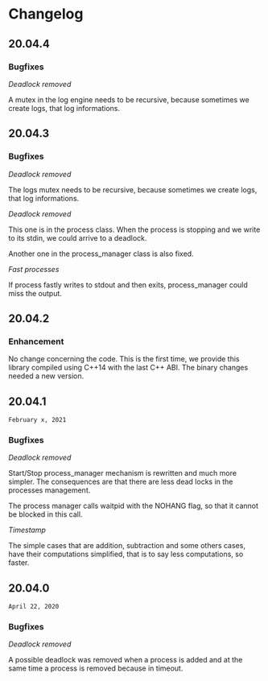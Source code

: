 # Changelog

## 20.04.4

### Bugfixes

*Deadlock removed*

A mutex in the log engine needs to be recursive, because sometimes we create logs, that log
informations.

## 20.04.3

### Bugfixes

*Deadlock removed*

The logs mutex needs to be recursive, because sometimes we create logs, that log
informations.

*Deadlock removed*

This one is in the process class. When the process is stopping and we write to
its stdin, we could arrive to a deadlock.

Another one in the process\_manager class is also fixed.

*Fast processes*

If process fastly writes to stdout and then exits, process\_manager could miss
the output.

## 20.04.2

### Enhancement

No change concerning the code. This is the first time, we provide this library
compiled using C++14 with the last C++ ABI. The binary changes needed a new
version.

## 20.04.1

`February x, 2021`

### Bugfixes

*Deadlock removed*

Start/Stop process\_manager mechanism is rewritten and much more simpler. The
consequences are that there are less dead locks in the processes management.

The process manager calls waitpid with the NOHANG flag, so that it cannot be
blocked in this call.

*Timestamp*

The simple cases that are addition, subtraction and some others cases, have
their computations simplified, that is to say less computations, so faster.

## 20.04.0

`April 22, 2020`

### Bugfixes

*Deadlock removed*

A possible deadlock was removed when a process is added and at the same time
a process is removed because in timeout.
